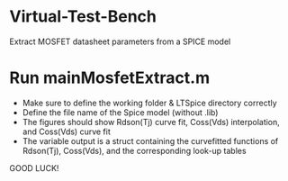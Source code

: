 # Virtual-Test-Bench
Extract MOSFET datasheet parameters from a SPICE model


# Run mainMosfetExtract.m
- Make sure to define the working folder & LTSpice directory correctly
- Define the file name of the Spice model (without .lib)
- The figures should show Rdson(Tj) curve fit, Coss(Vds) interpolation, and Coss(Vds) curve fit
- The variable output is a struct containing the curvefitted functions of Rdson(Tj), Coss(Vds), and the corresponding look-up tables 

GOOD LUCK!
